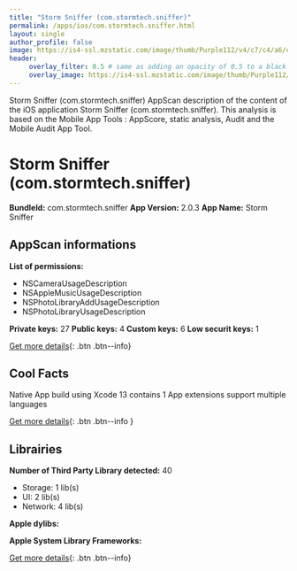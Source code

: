 ```yaml
---
title: "Storm Sniffer (com.stormtech.sniffer)"
permalink: /apps/ios/com.stormtech.sniffer.html
layout: single
author_profile: false
image: https://is4-ssl.mzstatic.com/image/thumb/Purple112/v4/c7/c4/a6/c7c4a6b9-12df-1b26-7a4e-c621467538ba/AppIcon-0-0-1x_U007emarketing-0-0-0-7-0-0-sRGB-0-0-0-GLES2_U002c0-512MB-85-220-0-0.png/512x512bb.jpg
header: 
     overlay_filter: 0.5 # same as adding an opacity of 0.5 to a black background
     overlay_image: https://is4-ssl.mzstatic.com/image/thumb/Purple112/v4/c7/c4/a6/c7c4a6b9-12df-1b26-7a4e-c621467538ba/AppIcon-0-0-1x_U007emarketing-0-0-0-7-0-0-sRGB-0-0-0-GLES2_U002c0-512MB-85-220-0-0.png/512x512bb.jpg
---
```

Storm Sniffer (com.stormtech.sniffer) AppScan description of the content of the iOS application Storm Sniffer (com.stormtech.sniffer). This analysis is based on the Mobile App Tools : AppScore, static analysis, Audit and the Mobile Audit App Tool.

# Storm Sniffer (com.stormtech.sniffer)

**BundleId:** com.stormtech.sniffer
**App Version:** 2.0.3
**App Name:** Storm Sniffer


## AppScan informations 

**List of permissions:** 
- NSCameraUsageDescription
- NSAppleMusicUsageDescription
- NSPhotoLibraryAddUsageDescription
- NSPhotoLibraryUsageDescription
  
  
**Private keys:** 27
**Public keys:** 4
**Custom keys:** 6
**Low securit keys:** 1
  
[Get more details](/pricing.html){: .btn .btn--info}

## Cool Facts

Native App
build using Xcode 13
contains 1 App extensions
support multiple languages
  
[Get more details](/pricing.html){: .btn .btn--info }

## Librairies 
**Number of Third Party Library detected:** 40
- Storage: 1 lib(s)
- UI: 2 lib(s)
- Network: 4 lib(s)


**Apple dylibs:**


**Apple System Library Frameworks:**


  
[Get more details](/pricing.html){: .btn .btn--info}

